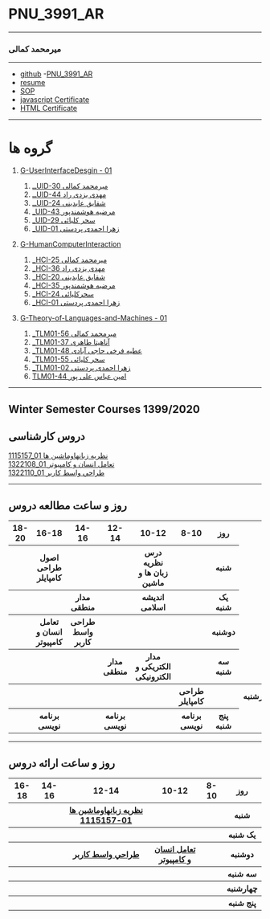 # PNU_3991_AR
---------
### میرمحمد کمالی
 
---
- [github](https://github.com/mir-mohammad/)
-[PNU_3991_AR](https://github.com/mir-mohammad/PNU_3991_AR)
- [resume](https://mir-mohammad.github.io/)
- [SOP](https://mir-mohammad.github.io/SOP/) 
- [javascript Certificate](js.pdf)
- [HTML Certificate](html.pdf)
  
------------------


# گروه ها
1. [G-UserInterfaceDesgin - 01](https://github.com/AliRazavi-edu/PNU_3991/tree/master/_BSc/UserInterfaceDesgin)

    1. [ــUID-30 میرمحمد کمالی](https://github.com/AliRazavi-edu/PNU_3991/tree/master/_BSc/UserInterfaceDesgin/30_%D9%85%D9%8A%D8%B1%D9%85%D8%AD%D9%85%D8%AF%20%D9%83%D9%85%D8%A7%D9%84%D9%8A)    
    1. [ــUID-44 مهدی یزدی راد](https://github.com/AliRazavi-edu/PNU_3991/tree/master/_BSc/UserInterfaceDesgin/44_%D9%85%D9%87%D8%AF%D9%8A%20%D9%8A%D8%B2%D8%AF%D9%8A%20%D8%B1%D8%A7%D8%AF)    
    1. [ــUID-24 شقایق عابدینی](https://github.com/AliRazavi-edu/PNU_3991/tree/master/_BSc/UserInterfaceDesgin/24_%D8%B4%D9%82%D8%A7%D9%8A%D9%82%20%D8%B9%D8%A7%D8%A8%D8%AF%D9%8A%D9%86%D9%8A)    
    1. [_UID-43 مرضیه هوشمندپور](https://github.com/AliRazavi-edu/PNU_3991/tree/master/_BSc/UserInterfaceDesgin/43_%D9%85%D8%B1%D8%B6%D9%8A%D9%87%20%D9%87%D9%88%D8%B4%D9%85%D9%86%D8%AF%D9%BE%D9%88%D8%B1)    
    1. [_UID-29 سحر کلیائی](https://github.com/AliRazavi-edu/PNU_3991/tree/master/_BSc/UserInterfaceDesgin/29_%D8%B3%D8%AD%D8%B1%20%D9%83%D9%84%D9%8A%D8%A7%D9%8A%D9%8A)    
    1. [_UID-01 زهرا احمدی پردستی](https://github.com/AliRazavi-edu/PNU_3991/tree/master/_BSc/UserInterfaceDesgin/01_%D8%B2%D9%87%D8%B1%D8%A7%20%D8%A7%D8%AD%D9%85%D8%AF%D9%8A%20%D9%BE%D8%B1%D8%AF%D8%B3%D8%AA%D9%8A)    
1. [G-HumanComputerInteraction](https://github.com/AliRazavi-edu/PNU_3991/tree/master/_BSc/HumanComputerInteraction)

    1. [_HCI-25 میرمحمد کمالی](https://github.com/AliRazavi-edu/PNU_3991/tree/master/_BSc/HumanComputerInteraction/25_%D9%85%D9%8A%D8%B1%D9%85%D8%AD%D9%85%D8%AF%20%D9%83%D9%85%D8%A7%D9%84%D9%8A)
    1. [_HCI-36 مهدی یزدی راد](https://github.com/AliRazavi-edu/PNU_3991/tree/master/_BSc/HumanComputerInteraction/36_%D9%85%D9%87%D8%AF%D9%8A%20%D9%8A%D8%B2%D8%AF%D9%8A%20%D8%B1%D8%A7%D8%AF)
    1. [_HCI-20 شقایق عابدینی](https://github.com/AliRazavi-edu/PNU_3991/tree/master/_BSc/HumanComputerInteraction/20_%D8%B4%D9%82%D8%A7%D9%8A%D9%82%20%D8%B9%D8%A7%D8%A8%D8%AF%D9%8A%D9%86%D9%8A)    
    1. [_HCI-35 مرضیه هوشمندپور](https://github.com/AliRazavi-edu/PNU_3991/tree/master/_BSc/HumanComputerInteraction/35_%D9%85%D8%B1%D8%B6%D9%8A%D9%87%20%D9%87%D9%88%D8%B4%D9%85%D9%86%D8%AF%D9%BE%D9%88%D8%B1)
    1. [_HCI-24 سحرکلیائی](https://github.com/AliRazavi-edu/PNU_3991/tree/master/_BSc/HumanComputerInteraction/24_%D8%B3%D8%AD%D8%B1%20%D9%83%D9%84%D9%8A%D8%A7%D9%8A%D9%8A)  
    1. [_HCI-01 زهرا احمدی پردستی](https://github.com/AliRazavi-edu/PNU_3991/tree/master/_BSc/HumanComputerInteraction/01_%D8%B2%D9%87%D8%B1%D8%A7%20%D8%A7%D8%AD%D9%85%D8%AF%D9%8A%20%D9%BE%D8%B1%D8%AF%D8%B3%D8%AA%D9%8A)  
1. [G-Theory-of-Languages-and-Machines - 01](https://github.com/AliRazavi-edu/PNU_3991/tree/master/_BSc/Theory-of-Languages-and-Machines/_1115157_01)
    1. [_TLM01-56 میرمحمد کمالی](https://github.com/AliRazavi-edu/PNU_3991/tree/master/_BSc/Theory-of-Languages-and-Machines/_1115157_01/56_%D9%85%D9%8A%D8%B1%D9%85%D8%AD%D9%85%D8%AF%20%D9%83%D9%85%D8%A7%D9%84%D9%8A)    
    1. [_TLM01-37 آناهیتا طاهری](https://github.com/AliRazavi-edu/PNU_3991/tree/master/_BSc/Theory-of-Languages-and-Machines/_1115157_01/37_%D8%A7%D9%86%D8%A7%D9%87%D9%8A%D8%AA%D8%A7%20%D8%B7%D8%A7%D9%87%D8%B1%D9%8A)    
    1. [_TLM01-48 عطیه فرخی حاجی آبادی](https://github.com/AliRazavi-edu/PNU_3991/tree/master/_BSc/Theory-of-Languages-and-Machines/_1115157_01/48_%D8%B9%D8%B7%D9%8A%D9%87%20%D9%81%D8%B1%D8%AE%D9%8A%20%D8%AD%D8%A7%D8%AC%D9%8A%20%D8%A7%D8%A8%D8%A7%D8%AF)    
    1. [_TLM01-55 سحر کلیائی](https://github.com/AliRazavi-edu/PNU_3991/tree/master/_BSc/Theory-of-Languages-and-Machines/_1115157_01/55_%D8%B3%D8%AD%D8%B1%20%D9%83%D9%84%D9%8A%D8%A7%D9%8A%D9%8A)    
    1. [_TLM01-02 زهرا احمدی پردستی](https://github.com/AliRazavi-edu/PNU_3991/tree/master/_BSc/Theory-of-Languages-and-Machines/_1115157_01/02_%D8%B2%D9%87%D8%B1%D8%A7%20%D8%A7%D8%AD%D9%85%D8%AF%D9%8A%20%D9%BE%D8%B1%D8%AF%D8%B3%D8%AA%D9%8A)   
    1. [TLM01-44 امین عباس علی پور](https://github.com/AliRazavi-edu/PNU_3991/tree/master/_BSc/Theory-of-Languages-and-Machines/_1115157_01/44_%D8%A7%D9%85%D9%8A%D9%86%20%D8%B9%D8%A8%D8%A7%D8%B3%20%D8%B9%D9%84%D9%8A%20%D9%BE%D9%88%D8%B1)


------------------
## Winter Semester Courses 1399/2020

## دروس کارشناسی

[1115157_01   نظريه زبانهاوماشين ها ](https://github.com/mir-mohammad/PNU_3991_AR1/tree/main/Theory-of-Languages-and-Machines)
<br>
[1322108_01 تعامل انسان و كامپيوتر ](https://github.com/mir-mohammad/PNU_3991_AR1/tree/main/HumanComputerInteraction)
<br>
[1322110_01 طراحي واسط كاربر ](https://github.com/mir-mohammad/PNU_3991_AR1/tree/main/UserInterfaceDesgin)

--------------
## روز و ساعت مطالعه دروس

<table style="width:100%">
  <tr>
    <th>18-20</th>
    <th >16-18</th>
    <th >14-16</th>
    <th >12-14</th>
    <th>10-12</th>
    <th>8-10</th>
    <th>روز</th>
  </tr>
  <tr>
    <th></th>
    <th >اصول طراحی کامپایلر</th>
    <th ></th>
    <th ></th>
    <th>درس نظریه زبان ها و ماشین</th>
    <th></th>
    <th>شنبه</th>
  </tr>
   <tr>
    <th></th>
    <th ></th>
    <th >مدار منطقی</th>
    <th ></th>
    <th>اندیشه اسلامی</th>
    <th ></th>
    <th>یک شنبه</th>
  </tr>
   <tr>
    <th></th>
     <th >تعامل انسان و کامپیوتر</th>
     <th >طراحی واسط کاربر</th>
     <th></th>
    <th></th>
    <th></th>   
    <th>دوشنبه</th>
  </tr>
   <tr>
    <th></th>
    <th ></th>
    <th ></th>
    <th>مدار منطقی</th>
    <th>مدار الکتریکی و الکترونیکی</th>
    <th ></th>
    <th>سه شنبه</th>
  </tr>
   <tr>
    <th></th>
    <th></th>
    <th ></th>
    <th ></th>
    <th></th>
    <th>طراحی کامپایلر</th>
     <th ></th>
    <th>چهارشنبه</th>
  </tr>
   <tr>
    <th></th>
   <th >برنامه نویسی</th>
    <th ></th>
     <th >برنامه نویسی</th>
     <th ></th>
     <th>برنامه نویسی</th>
    <th>پنج شنبه</th>
  </tr>
</table>

--------------

## روز و ساعت ارائه دروس

<table style="width:100%">
  <tr>
    <th >16-18</th>
    <th >14-16</th>
    <th >12-14</th>
    <th>10-12</th>
    <th>8-10</th>
    <th>روز</th>
  </tr>
  <tr>
    <th ></th>
    <th ></th>
    <th ><a href="https://github.com/AliRazavi-edu/PNU_3991/tree/master/_BSc/Theory-of-Languages-and-Machines" >نظريه زبانهاوماشين ها 01-1115157</a></th>
    <th></th>
    <th></th>
    <th>شنبه</th>
  </tr>
   <tr>
    <th ></th>
    <th ></th>
    <th ></th>
    <th></th>
    <th ></th>
    <th>یک شنبه</th>
  </tr>
   <tr>
     <th ></th>
     <th ></th>
     <th><a  href="https://github.com/AliRazavi-edu/PNU_3991/tree/master/_BSc/UserInterfaceDesgin">طراحي واسط كاربر</a></th>
    <th><a href="https://github.com/AliRazavi-edu/PNU_3991/tree/master/_BSc/HumanComputerInteraction">تعامل انسان و كامپيوتر</a></th>
    <th></th>   
    <th>دوشنبه</th>
  </tr>
   <tr>
    <th ></th>
    <th ></th>
    <th></th>
    <th></th>
    <th ></th>
    <th>سه شنبه</th>
  </tr>
   <tr>
    <th ></th>
    <th ></th>
    <th></th>
    <th></th>
     <th ></th>
    <th>چهارشنبه</th>
  </tr>
   <tr>
   <th ></th>
    <th ></th>
     <th ></th>
     <th ></th>
     <th><a></a></th>
    <th>پنج شنبه</th>
  </tr>
</table>

